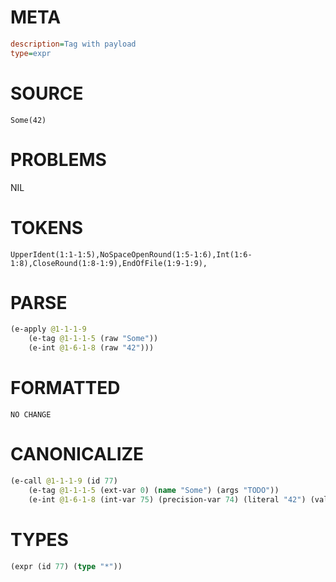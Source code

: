 # META
~~~ini
description=Tag with payload
type=expr
~~~
# SOURCE
~~~roc
Some(42)
~~~
# PROBLEMS
NIL
# TOKENS
~~~zig
UpperIdent(1:1-1:5),NoSpaceOpenRound(1:5-1:6),Int(1:6-1:8),CloseRound(1:8-1:9),EndOfFile(1:9-1:9),
~~~
# PARSE
~~~clojure
(e-apply @1-1-1-9
	(e-tag @1-1-1-5 (raw "Some"))
	(e-int @1-6-1-8 (raw "42")))
~~~
# FORMATTED
~~~roc
NO CHANGE
~~~
# CANONICALIZE
~~~clojure
(e-call @1-1-1-9 (id 77)
	(e-tag @1-1-1-5 (ext-var 0) (name "Some") (args "TODO"))
	(e-int @1-6-1-8 (int-var 75) (precision-var 74) (literal "42") (value "TODO") (bound "u8")))
~~~
# TYPES
~~~clojure
(expr (id 77) (type "*"))
~~~